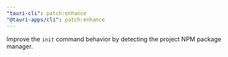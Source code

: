 ```yaml
---
"tauri-cli": patch:enhance
"@tauri-apps/cli": patch:enhance
---
```


Improve the `init` command behavior by detecting the project NPM package manager.
